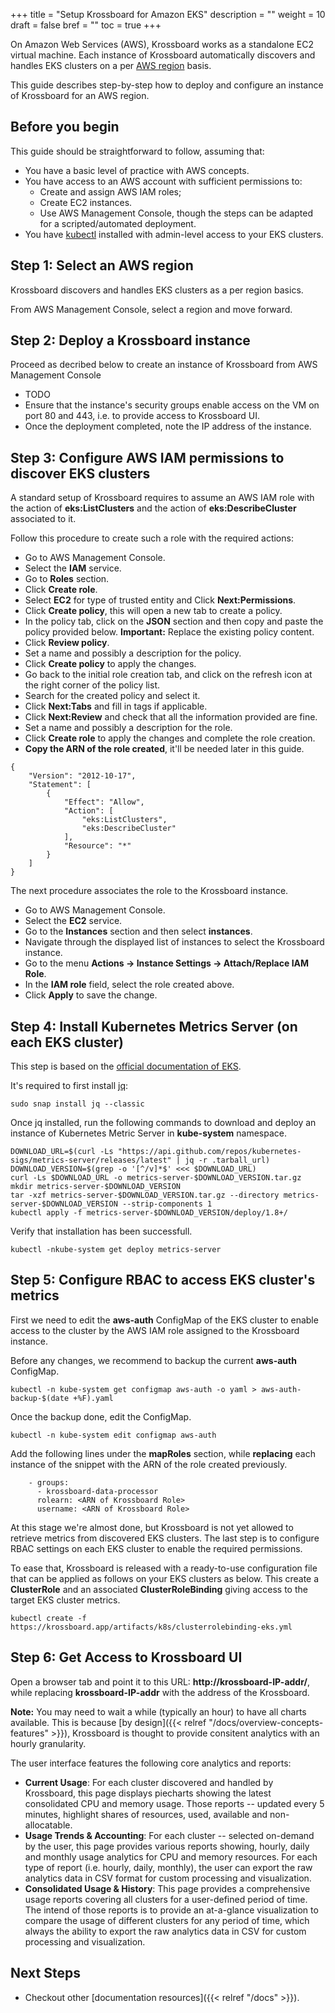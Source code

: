 +++
title = "Setup Krossboard for Amazon EKS"
description = ""
weight = 10
draft = false
bref = ""
toc = true 
+++

On Amazon Web Services (AWS), Krossboard works as a standalone EC2 virtual machine.
Each instance of Krossboard automatically discovers and handles EKS clusters on a per [AWS region](https://docs.aws.amazon.com/en_us/AWSEC2/latest/UserGuide/using-regions-availability-zones.html) basis. 

This guide describes step-by-step how to deploy and configure an instance of Krossboard for an AWS region. 

## Before you begin
This guide should be straightforward to follow, assuming that:

* You have a basic level of practice with AWS concepts.
* You have access to an AWS account with sufficient permissions to:
  * Create and assign AWS IAM roles;
  * Create EC2 instances.
  * Use AWS Management Console, though the steps can be adapted for a scripted/automated deployment.
* You have [kubectl](https://kubernetes.io/fr/docs/tasks/tools/install-kubectl/) installed with admin-level access to your EKS clusters.

## Step 1: Select an AWS region
Krossboard discovers and handles EKS clusters as a per region basics. 

 From AWS Management Console, select a region and move forward.

## Step 2: Deploy a Krossboard instance
Proceed as decribed below to create an instance of Krossboard from AWS Management Console

* TODO
* Ensure that the instance's security groups enable access on the VM on port 80 and 443, i.e. to provide access to Krossboard UI.
* Once the deployment completed, note the IP address of the instance.


## Step 3: Configure AWS IAM permissions to discover EKS clusters
A standard setup of Krossboard requires to assume an AWS IAM role with the action of **eks:ListClusters** and the action of **eks:DescribeCluster** associated to it.

Follow this procedure to create such a role with the required actions: 

* Go to AWS Management Console.
* Select the **IAM** service.
* Go to **Roles** section.
* Click **Create role**.
* Select **EC2** for type of trusted entity and Click **Next:Permissions**.
* Click **Create policy**, this will open a new tab to create a policy.
* In the policy tab, click on the **JSON** section and then copy and paste the policy provided below.
  **Important:** Replace the existing policy content.
* Click **Review policy**.
* Set a name and possibly a description for the policy.
* Click **Create policy** to apply the changes.
* Go back to the initial role creation tab, and click on the refresh icon at the right corner of the policy list.
* Search for the created policy and select it.
* Click **Next:Tabs** and fill in tags if applicable.
* Click **Next:Review** and check that all the information provided are fine.
* Set a name and possibly a description for the role.
* Click **Create role** to apply the changes and complete the role creation.
* **Copy the ARN of the role created**, it'll be needed later in this guide.

```
{
    "Version": "2012-10-17",
    "Statement": [
        {
            "Effect": "Allow",
            "Action": [
                "eks:ListClusters",
                "eks:DescribeCluster"
            ],
            "Resource": "*"
        }
    ]
}
```

The next procedure associates the role to the Krossboard instance.

* Go to AWS Management Console.
* Select the **EC2** service.
* Go to the **Instances** section and then select **instances**.
* Navigate through the displayed list of instances to select the Krossboard instance.
* Go to the menu **Actions -> Instance Settings -> Attach/Replace IAM Role**.
* In the **IAM role** field, select the role created above.
* Click **Apply** to save the change.

## Step 4: Install Kubernetes Metrics Server (on each EKS cluster)
This step is based on the [official documentation of EKS](https://docs.aws.amazon.com/eks/latest/userguide/metrics-server.html).

It's required to first install [jq](https://stedolan.github.io/jq/):

```
sudo snap install jq --classic
```

Once jq installed, run the following commands to download and deploy an instance of Kubernetes Metric Server in **kube-system** namespace.

```
DOWNLOAD_URL=$(curl -Ls "https://api.github.com/repos/kubernetes-sigs/metrics-server/releases/latest" | jq -r .tarball_url)
DOWNLOAD_VERSION=$(grep -o '[^/v]*$' <<< $DOWNLOAD_URL)
curl -Ls $DOWNLOAD_URL -o metrics-server-$DOWNLOAD_VERSION.tar.gz
mkdir metrics-server-$DOWNLOAD_VERSION
tar -xzf metrics-server-$DOWNLOAD_VERSION.tar.gz --directory metrics-server-$DOWNLOAD_VERSION --strip-components 1
kubectl apply -f metrics-server-$DOWNLOAD_VERSION/deploy/1.8+/
```

Verify that installation has been successfull.

```
kubectl -nkube-system get deploy metrics-server
```
## Step 5: Configure RBAC to access EKS cluster's metrics
First we need to edit the **aws-auth** ConfigMap of the EKS cluster to enable access to the cluster by the AWS IAM role assigned to the Krossboard instance.

Before any changes, we recommend to backup the current **aws-auth** ConfigMap.

```
kubectl -n kube-system get configmap aws-auth -o yaml > aws-auth-backup-$(date +%F).yaml
```

Once the backup done, edit the ConfigMap.

```
kubectl -n kube-system edit configmap aws-auth
```

Add the following lines under the **mapRoles** section, while **replacing** each instance of the snippet **<ARN of Krossboard Role>** with the ARN of the role created previously.
```
    - groups:
      - krossboard-data-processor
      rolearn: <ARN of Krossboard Role>
      username: <ARN of Krossboard Role>
```

At this stage we're almost done, but Krossboard is not yet allowed to retrieve metrics from discovered EKS clusters. The last step is to configure RBAC settings on each EKS cluster to enable the required permissions.

To ease that, Krossboard is released with a ready-to-use configuration file that can be applied as follows on your EKS clusters as below. This create a **ClusterRole** and an associated **ClusterRoleBinding** giving access to the target EKS cluster metrics.

```
kubectl create -f https://krossboard.app/artifacts/k8s/clusterrolebinding-eks.yml
```

## Step 6: Get Access to Krossboard UI
Open a browser tab and point it to this URL: **http://krossboard-IP-addr/**, while replacing **krossboard-IP-addr** with the address of the Krossboard.

**Note:** You may need to wait a while (typically an hour) to have all charts available. This is because [by design]({{< relref "/docs/overview-concepts-features" >}}), Krossboard is thought to provide consitent analytics with an hourly granularity.

The user interface features the following core analytics and reports:
 * **Current Usage**: For each cluster discovered and handled by Krossboard, this page displays piecharts showing the latest consolidated CPU and memory usage. Those reports -- updated every 5 minutes, highlight shares of resources, used, available and non-allocatable.
 * **Usage Trends & Accounting**: For each cluster -- selected on-demand by the user, this page provides various reports showing, hourly, daily and monthly usage analytics for CPU and memory resources. For each type of report (i.e. hourly, daily, monthly), the user can export the raw analytics data in CSV format for custom processing and visualization.
 * **Consolidated Usage & History**: This page provides a comprehensive usage reports covering all clusters for a user-defined period of time. The intend of those reports is to provide an at-a-glance visualization to compare the usage of different clusters for any period of time, which always the ability to export the raw analytics data in CSV for custom processing and visualization.

## Next Steps

* Checkout other [documentation resources]({{< relref "/docs" >}}).
